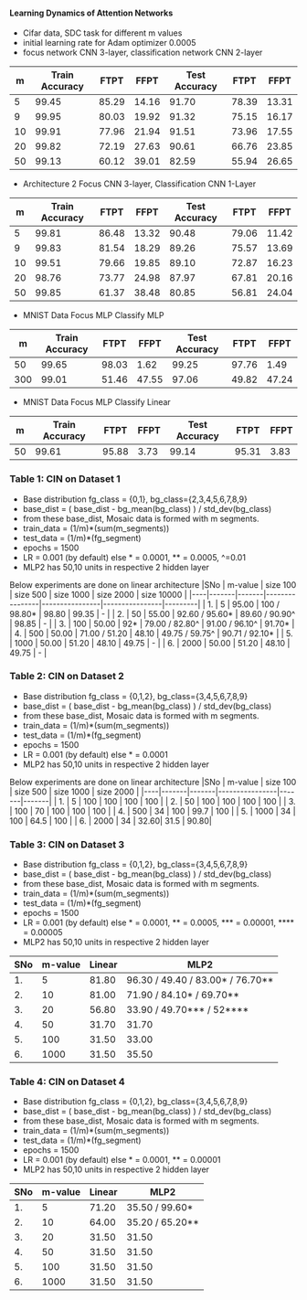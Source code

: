 #### Learning Dynamics of Attention Networks

- Cifar data, SDC task for different m values
- initial learning rate for Adam optimizer 0.0005
- focus network CNN 3-layer, classification network CNN 2-layer


| m  | Train Accuracy | FTPT  | FFPT  | Test Accuracy  | FTPT  | FFPT  |
| -  | -------------- | ----  | ---   | -------------- | ---   | ----  |
| 5  | 99.45          | 85.29 | 14.16 |  91.70         | 78.39 | 13.31 |
| 9  | 99.95          | 80.03 | 19.92 |  91.32         | 75.15 | 16.17 | 
| 10 | 99.91          | 77.96 | 21.94 |  91.51         | 73.96 | 17.55 |
| 20 | 99.82          | 72.19 | 27.63 |  90.61         | 66.76 | 23.85 |
| 50 | 99.13          | 60.12 | 39.01 |  82.59         | 55.94 | 26.65 |


- Architecture 2 Focus CNN 3-layer, Classification CNN 1-Layer

| m  | Train Accuracy | FTPT  | FFPT  | Test Accuracy  | FTPT  | FFPT  |
| -  | -------------- | ----  | ---   | -------------- | ---   | ----  |
| 5  | 99.81         | 86.48  | 13.32 |   90.48        | 79.06 | 11.42 |
| 9  | 99.83         | 81.54  | 18.29 |  89.26         | 75.57 | 13.69 | 
| 10 | 99.51         | 79.66  | 19.85 |  89.10         | 72.87 | 16.23 |
| 20 | 98.76         | 73.77  | 24.98 |  87.97         | 67.81 | 20.16 |
| 50 | 99.85         | 61.37  | 38.48 |  80.85         | 56.81 | 24.04 |


- MNIST Data Focus MLP Classify MLP

| m  | Train Accuracy | FTPT  | FFPT  | Test Accuracy  | FTPT  | FFPT  |
| -  | -------------- | ----  | ---   | -------------- | ---   | ----  |
|  50  |   99.65      | 98.03 | 1.62  |    99.25       | 97.76  | 1.49  |
| 300  |   99.01      | 51.46 | 47.55 |    97.06       | 49.82  | 47.24 |

- MNIST Data Focus MLP Classify Linear 

| m  | Train Accuracy | FTPT  | FFPT  | Test Accuracy  | FTPT  | FFPT  |
| -  | -------------- | ----  | ---   | -------------- | ---   | ----  |
| 50 |      99.61     | 95.88 | 3.73  |     99.14      | 95.31 | 3.83  |

### Table 1:  CIN on Dataset 1
- Base distribution fg_class = {0,1}, bg_class={2,3,4,5,6,7,8,9}
- base_dist = ( base_dist - bg_mean(bg_class) ) / std_dev(bg_class)
- from these base_dist, Mosaic data is formed with m segments.
- train_data = (1/m)\*(sum(m_segments))
- test_data = (1/m)\*(fg_segment)
- epochs = 1500
- LR = 0.001 (by default) else \* = 0.0001, \** = 0.0005, ^=0.01
- MLP2 has 50,10 units in respective 2 hidden layer

<!-- |SNo | m-value | Linear | MLP2 |
|----|----------|---------|-------|
| 1. | 5    | 98.80 | 96.30 / 98.80*  |
| 2. | 10   | 96.80 | 93.20 / 95.60* |
| 3. | 20   | 96.40 | 88.40 / 93.10** |
| 4. | 50   | 89.60 | 88.20 / 91.00** |
| 5. | 100  | 79.00 | 99.10 / 97.30* / 85.60** |
| 6. | 250  | 59.90 | 51.90 / 86.60* / 54.70**|
| 7. | 500  | 48.10 | 48.10 |
| 8. | 1000 | 48.10 | 48.10 | -->

Below experiments are done on linear architecture
|SNo | m-value | size 100 | size 500 | size 1000 | size 2000 | size 10000 |
|----|-------|-------|----------------|----------------|----------------|---------|
| 1. | 5     | 95.00 | 100 / 98.80*   | 98.80          | 99.35          | - |
| 2. | 50    | 55.00 | 92.60 / 95.60* | 89.60 / 90.90^ | 98.85          | - |
| 3. | 100   | 50.00 | 92*            | 79.00 / 82.80^ | 91.00 / 96.10^ | 91.70* |
| 4. | 500   | 50.00 | 71.00 / 51.20  | 48.10          | 49.75 / 59.75^ | 90.71 / 92.10* |
| 5. | 1000  | 50.00 | 51.20          | 48.10          | 49.75          | - |
| 6. | 2000  | 50.00 | 51.20          | 48.10          | 49.75          | - |


### Table 2:  CIN on Dataset 2
- Base distribution fg_class = {0,1,2}, bg_class={3,4,5,6,7,8,9}
- base_dist = ( base_dist - bg_mean(bg_class) ) / std_dev(bg_class)
- from these base_dist, Mosaic data is formed with m segments.
- train_data = (1/m)\*(sum(m_segments))
- test_data = (1/m)\*(fg_segment)
- epochs = 1500
- LR = 0.001 (by default) else \* = 0.0001
- MLP2 has 50,10 units in respective 2 hidden layer

<!-- |SNo | m-value | Linear | MLP2 |
|----|----------|---------|-------|
| 1. | 5    | 100 | 100 |
| 2. | 10   | 100 | 100 |
| 3. | 20   | 100 | 100 |
| 4. | 50   | 100 | 100 |
| 5. | 100  | 100 | 100 |
| 6. | 250  | 100 | 100 |
| 7. | 500  | 100 | 100 |
| 8. | 1000 | 64.50 | 68.50 |
| 9. | 2000 | 64.50 | 34.20 / 64.50* | -->

Below experiments are done on linear architecture
|SNo | m-value | size 100 | size 500 | size 1000 | size 2000 |
|----|-------|-------|----------------|-------|-------|
| 1. | 5     | 100 | 100  | 100  | 100  |
| 2. | 50    | 100 | 100  | 100  | 100  |
| 3. | 100   | 70  | 100  | 100  | 100  |
| 4. | 500   | 34  | 100  | 99.7 | 100  |
| 5. | 1000  | 34  | 100  | 64.5 | 100  |
| 6. | 2000  | 34  | 32.60| 31.5 | 90.80|

### Table 3:  CIN on Dataset 3
- Base distribution fg_class = {0,1,2}, bg_class={3,4,5,6,7,8,9}
- base_dist = ( base_dist - bg_mean(bg_class) ) / std_dev(bg_class)
- from these base_dist, Mosaic data is formed with m segments.
- train_data = (1/m)\*(sum(m_segments))
- test_data = (1/m)\*(fg_segment)
- epochs = 1500
- LR = 0.001 (by default) else \* = 0.0001, \** = 0.0005, \*** = 0.00001, \**** = 0.00005
- MLP2 has 50,10 units in respective 2 hidden layer

|SNo | m-value | Linear | MLP2 |
|----|----------|---------|-------|
| 1. | 5    | 81.80 | 96.30 / 49.40 / 83.00* / 76.70** |
| 2. | 10   | 81.00 | 71.90 / 84.10* / 69.70** |
| 3. | 20   | 56.80 | 33.90 / 49.70*** / 52**** |
| 4. | 50   | 31.70 | 31.70 |
| 5. | 100  | 31.50 | 33.00 |
| 6. | 1000 | 31.50 | 35.50 |



### Table 4:  CIN on Dataset 4
- Base distribution fg_class = {0,1,2}, bg_class={3,4,5,6,7,8,9}
- base_dist = ( base_dist - bg_mean(bg_class) ) / std_dev(bg_class)
- from these base_dist, Mosaic data is formed with m segments.
- train_data = (1/m)\*(sum(m_segments))
- test_data = (1/m)\*(fg_segment)
- epochs = 1500
- LR = 0.001 (by default) else \* = 0.0001, \** = 0.00001
- MLP2 has 50,10 units in respective 2 hidden layer

|SNo | m-value | Linear | MLP2 |
|----|----------|---------|-------|
| 1. | 5    | 71.20 | 35.50 / 99.60* |
| 2. | 10   | 64.00 | 35.20 / 65.20** |
| 3. | 20   | 31.50 | 31.50 |
| 4. | 50   | 31.50 | 31.50 |
| 5. | 100  | 31.50 | 31.50 |
| 6. | 1000 | 31.50 | 31.50 |

